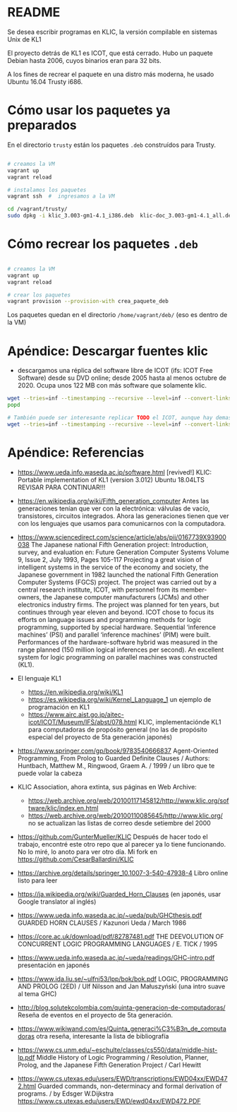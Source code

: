 # README

Se desea escribir programas en KLIC, la versión compilable en sistemas Unix de KL1

El proyecto detrás de KL1 es ICOT, que está cerrado.  Hubo un paquete Debian hasta 2006, cuyos binarios eran para 32 bits.

A los fines de recrear el paquete en una distro más moderna, he usado Ubuntu 16.04 Trusty i686.

# Cómo usar los paquetes ya preparados

En el directorio `trusty` están los paquetes `.deb` construídos para Trusty.  

```bash

# creamos la VM
vagrant up
vagrant reload

# instalamos los paquetes
vagrant ssh  #  ingresamos a la VM

cd /vagrant/trusty/
sudo dpkg -i klic_3.003-gm1-4.1_i386.deb  klic-doc_3.003-gm1-4.1_all.deb
```

# Cómo recrear los paquetes `.deb`

```bash

# creamos la VM
vagrant up
vagrant reload

# crear los paquetes
vagrant provision --provision-with crea_paquete_deb

```

Los paquetes quedan en el directorio  `/home/vagrant/deb/` (eso es dentro de la VM)




# Apéndice: Descargar fuentes klic

* descargamos una réplica del software libre de ICOT (ifs: ICOT Free Software) desde su DVD online; desde 2005 hasta al menos octubre de 2020. Ocupa unos 122 MB con más software que solamente klic.

```bash
wget --tries=inf --timestamping --recursive --level=inf --convert-links --page-requisites --no-parent -R '\?C=' https://www.ueda.info.waseda.ac.jp/AITEC_ICOT_ARCHIVES/ICOT/ifs/
popd

# También puede ser interesante replicar TODO el ICOT, aunque hay demasiado escrito en japonés, y no entiendo nada. (un par de gigabytes)
wget --tries=inf --timestamping --recursive --level=inf --convert-links --page-requisites --no-parent -R '\?C=' https://www.ueda.info.waseda.ac.jp/AITEC_ICOT_ARCHIVES/ICOT/


```

# Apéndice: Referencias

* https://www.ueda.info.waseda.ac.jp/software.html [revived!] KLIC: Portable implementation of KL1 (version 3.012) Ubuntu 18.04LTS REVISAR PARA CONTINUAR!!!


* https://en.wikipedia.org/wiki/Fifth_generation_computer Antes las generaciones tenían que ver con la electrónica: válvulas de vacío, transistores, circuitos integrados.  Ahora las generaciones tienen que ver con los lenguajes que usamos para comunicarnos con la computadora.


* https://www.sciencedirect.com/science/article/abs/pii/0167739X93900038 The Japanese national Fifth Generation project: Introduction, survey, and evaluation en: Future Generation Computer Systems Volume 9, Issue 2, July 1993, Pages 105-117
  Projecting a great vision of intelligent systems in the service of the economy and society, the Japanese government in 1982 launched the national Fifth Generation Computer Systems (FGCS) project. The project was carried out by a central research institute, ICOT, with personnel from its member-owners, the Japanese computer manufacturers (JCMs) and other electronics industry firms. The project was planned for ten years, but continues through year eleven and beyond. ICOT chose to focus its efforts on language issues and programming methods for logic programming, supported by special hardware. Sequential ‘inference machines’ (PSI) and parallel ‘inference machines’ (PIM) were built. Performances of the hardware-software hybrid was measured in the range planned (150 million logical inferences per second). An excellent system for logic programming on parallel machines was constructed (KL1). 

* El lenguaje KL1  
  * https://en.wikipedia.org/wiki/KL1
  * https://es.wikipedia.org/wiki/Kernel_Language_1 un ejemplo de programación en KL1
  * https://www.airc.aist.go.jp/aitec-icot/ICOT/Museum/IFS/abst/078.html KLIC, implementaciónde KL1 para computadoras de propósito general (no las de propósito especial del proyecto de 5ta generación japonés)


* https://www.springer.com/gp/book/9783540666837 Agent-Oriented Programming, From Prolog to Guarded Definite Clauses / Authors: Huntbach, Matthew M., Ringwood, Graem A. / 1999 / un libro que te puede volar la cabeza


* KLIC Association, ahora extinta, sus páginas en Web Archive:
  * https://web.archive.org/web/20100117145812/http://www.klic.org/software/klic/index.en.html
  * https://web.archive.org/web/20100110085645/http://www.klic.org/ no se actualizan las listas de correo desde setiembre del 2000


* https://github.com/GunterMueller/KLIC Después de hacer todo el trabajo, encontré este otro repo que al parecer ya lo tiene funcionando.  No lo miré, lo anoto para ver otro día. Mi fork en https://github.com/CesarBallardini/KLIC
 * https://archive.org/details/springer_10.1007-3-540-47938-4 Libro online listo para leer

* https://ja.wikipedia.org/wiki/Guarded_Horn_Clauses (en japonés, usar Google translator al inglés)
* https://www.ueda.info.waseda.ac.jp/~ueda/pub/GHCthesis.pdf GUARDED HORN CLAUSES / Kazunori Ueda / March 1986
* https://core.ac.uk/download/pdf/82787481.pdf THE DEEVOLUTION OF CONCURRENT LOGIC PROGRAMMING LANGUAGES / E. TICK / 1995
* https://www.ueda.info.waseda.ac.jp/~ueda/readings/GHC-intro.pdf presentación en japonés
* https://www.ida.liu.se/~ulfni53/lpp/bok/bok.pdf LOGIC, PROGRAMMING AND PROLOG (2ED) / Ulf Nilsson and Jan Małuszyński (una intro suave al tema GHC)
* http://blog.solutekcolombia.com/quinta-generacion-de-computadoras/ Reseña de eventos en el proyecto de 5ta generación.
* https://www.wikiwand.com/es/Quinta_generaci%C3%B3n_de_computadoras otra reseña, interesante la lista de bibliografía
* https://www.cs.unm.edu/~eschulte/classes/cs550/data/middle-hist-lp.pdf Middle History of Logic Programming / Resolution, Planner, Prolog, and the Japanese Fifth Generation Project / Carl Hewitt
* https://www.cs.utexas.edu/users/EWD/transcriptions/EWD04xx/EWD472.html Guarded commands, non-determinacy and formal derivation of programs. / by Edsger W.Dijkstra https://www.cs.utexas.edu/users/EWD/ewd04xx/EWD472.PDF
 	

